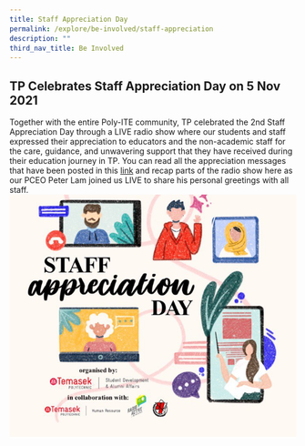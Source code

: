```yaml
---
title: Staff Appreciation Day
permalink: /explore/be-involved/staff-appreciation
description: ""
third_nav_title: Be Involved
---
```

## TP Celebrates Staff Appreciation Day on 5 Nov 2021

Together with the entire Poly-ITE community, TP celebrated the 2nd Staff Appreciation Day through a LIVE radio show where our students and staff expressed their appreciation to educators and the non-academic staff for the care, guidance, and unwavering support that they have received during their education journey in TP. You can read all the appreciation messages that have been posted in this [link](https://padlet.com/rysechan/f64oomokla8p3gyf) and recap parts of the radio show here as our PCEO Peter Lam joined us LIVE to share his personal greetings with all staff.
![staff appreciation day 2021](/images/staff_appreciation_2021.jpg)